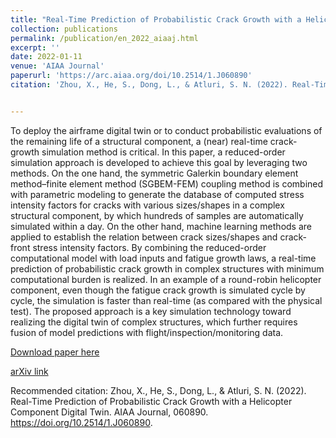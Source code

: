 ```yaml
---
title: "Real-Time Prediction of Probabilistic Crack Growth with a Helicopter Component Digital Twin"
collection: publications
permalink: /publication/en_2022_aiaaj.html
excerpt: ''
date: 2022-01-11
venue: 'AIAA Journal'
paperurl: 'https://arc.aiaa.org/doi/10.2514/1.J060890'
citation: 'Zhou, X., He, S., Dong, L., & Atluri, S. N. (2022). Real-Time Prediction of Probabilistic Crack Growth with a Helicopter Component Digital Twin. AIAA Journal, 060890. https://doi.org/10.2514/1.J060890.'


---
```

To deploy the airframe digital twin or to conduct probabilistic evaluations of the remaining life of a structural component, a (near) real-time crack-growth simulation method is critical. In this paper, a reduced-order simulation approach is developed to achieve this goal by leveraging two methods. On the one hand, the symmetric Galerkin boundary element method–finite element method (SGBEM-FEM) coupling method is combined with parametric modeling to generate the database of computed stress intensity factors for cracks with various sizes/shapes in a complex structural component, by which hundreds of samples are automatically simulated within a day. On the other hand, machine learning methods are applied to establish the relation between crack sizes/shapes and crack-front stress intensity factors. By combining the reduced-order computational model with load inputs and fatigue growth laws, a real-time prediction of probabilistic crack growth in complex structures with minimum computational burden is realized. In an example of a round-robin helicopter component, even though the fatigue crack growth is simulated cycle by cycle, the simulation is faster than real-time (as compared with the physical test). The proposed approach is a key simulation technology toward realizing the digital twin of complex structures, which further requires fusion of model predictions with flight/inspection/monitoring data.


[Download paper here](http://xuanzhou1.github.io/files/2105.03668.pdf)

[arXiv link](https://arxiv.org/abs/2105.03668)


Recommended citation: Zhou, X., He, S., Dong, L., & Atluri, S. N. (2022). Real-Time Prediction of Probabilistic Crack Growth with a Helicopter Component Digital Twin. AIAA Journal, 060890. https://doi.org/10.2514/1.J060890.
